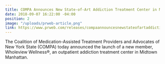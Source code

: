 ```yaml
---
title: COMPA Announces New State-of-Art Addiction Treatment Center in Midtown Manhattan
date: 2018-09-07 16:22:00 -04:00
position: 2
image: "/uploads/prweb-article.png"
link: https://www.prweb.com/releases/compaannouncesnewstateofartaddictiontreatmentcenterinmidtown_manhattan/prweb15822234.htm
---
```


The Coalition of Medication-Assisted Treatment Providers and Advocates of New York State (COMPA) today announced the launch of a new member, Wholeview Wellness&reg;, an outpatient addiction treatment center in Midtown Manhattan.
